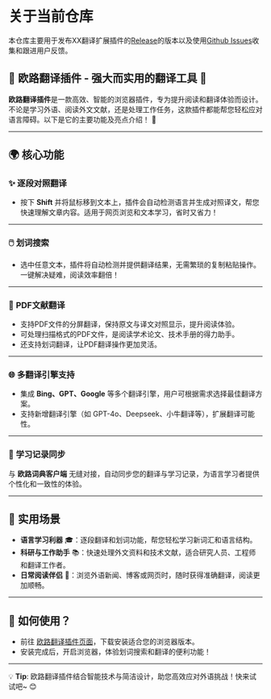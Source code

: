 # 关于当前仓库
本仓库主要用于发布XX翻译扩展插件的[Release](https://github.com/xianwenzi888/test-fanyi/releases)的版本以及使用[Github Issues](https://github.com/xianwenzi888/test-fanyi/issues)收集和跟进用户反馈。<br>
## 🌟 欧路翻译插件 - 强大而实用的翻译工具 🚀

**欧路翻译插件**是一款高效、智能的浏览器插件，专为提升阅读和翻译体验而设计。不论是学习外语、阅读外文文献，还是处理工作任务，这款插件都能帮您轻松应对语言障碍。以下是它的主要功能及亮点介绍！ 🎉

---

## 🌍 核心功能

### ✨ **逐段对照翻译**  
- 按下 **Shift** 并将鼠标移到文本上，插件会自动检测语言并生成对照译文，帮您快速理解文章内容。适用于网页浏览和文本学习，省时又省力！

---

### 🖱️ **划词搜索**  
- 选中任意文本，插件将自动检测并提供翻译结果，无需繁琐的复制粘贴操作。一键解决疑难，阅读效率翻倍！

---

### 📄 **PDF文献翻译**  
- 支持PDF文件的分屏翻译，保持原文与译文对照显示，提升阅读体验。  
- 可处理扫描格式的PDF文件，是阅读学术论文、技术手册的得力助手。  
- 还支持划词翻译，让PDF翻译操作更加灵活。

---

### 🌐 **多翻译引擎支持**  
- 集成 **Bing、GPT、Google** 等多个翻译引擎，用户可根据需求选择最佳翻译方案。  
- 支持新增翻译引擎（如 GPT-4o、Deepseek、小牛翻译等），扩展翻译可能性。

---

### 🔗 **学习记录同步**  
与 **欧路词典客户端** 无缝对接，自动同步您的翻译与学习记录，为语言学习者提供个性化和一致性的体验。

---

## 🌟 实用场景

- **语言学习利器** 🎓：逐段翻译和划词功能，帮您轻松学习新词汇和语言结构。  
- **科研与工作助手** 📚：快速处理外文资料和技术文献，适合研究人员、工程师和翻译工作者。  
- **日常阅读伴侣** 📖：浏览外语新闻、博客或网页时，随时获得准确翻译，阅读更加顺畅。

---

## 🎉 如何使用？

- 前往 [欧路翻译插件页面](https://www.eudic.net/v4/en/app/plugins)，下载安装适合您的浏览器版本。  
- 安装完成后，开启浏览器，体验划词搜索和翻译的便利功能！  

---

💡 **Tip**: 欧路翻译插件结合智能技术与简洁设计，助您高效应对外语挑战！快来试试吧~ 😊





